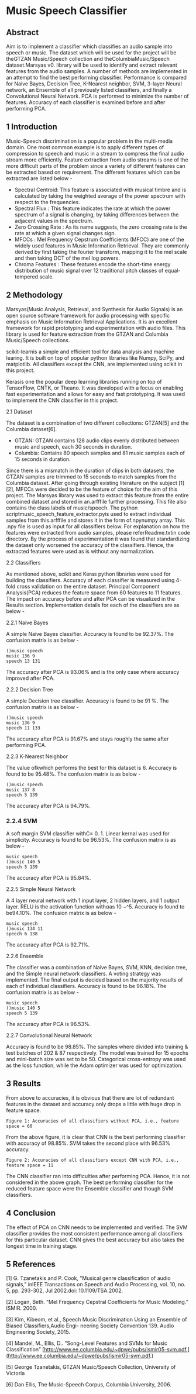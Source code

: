 # Music Speech Classifier

## Abstract

Aim is to implement a classifier which classifies an audio sample into speech
or music. The dataset which will be used for the project will be theGTZAN
Music/Speech collection and theColumbiaMusic/Speech dataset.Marsyas v0.
library will be used to identify and extract relevant features from the audio samples.
A number of methods are implemented in an attempt to find the best performing
classifier. Performance is compared for Naive Bayes, Decision Tree, K-Nearest
neighbor, SVM, 3-layer Neural network, an Ensemble of all previously listed
classifiers, and finally a Convolutional Neural Network. PCA is performed to
minimize the number of features. Accuracy of each classifier is examined before
and after performing PCA.

## 1 Introduction

Music-Speech discrimination is a popular problem in the multi-media domain. One most common
example is to apply different types of compression to speech and music in a stream to compress the
final audio stream more efficiently.
Feature extraction from audio streams is one of the more difficult parts of the problem since a variety
of different features can be extracted based on requirement. The different features which can be
extracted are listed below -

- Spectral Centroid: This feature is associated with musical timbre and is calculated by taking
    the weighted average of the power spectrum with respect to the frequencies.
- Spectral Flux : This feature indicates the rate at which the power spectrum of a signal is
    changing, by taking differences between the adjacent values in the spectrum.
- Zero Crossing Rate : As its name suggests, the zero crossing rate is the rate at which a given
    signal changes sign.
- MFCCs : Mel Frequency Cepstrum Coefficients (MFCC) are one of the widely used features
    in Music Information Retrieval. They are commonly derived by first taking the fourier
    transform, mapping it to the mel scale and then taking DCT of the mel log powers.
- Chroma Features : These features encode the short-time energy distribution of music signal
    over 12 traditional pitch classes of equal-tempered scale.

## 2 Methodology

Marsyas(Music Analysis, Retrieval, and Synthesis for Audio Signals) is an open source software
framework for audio processing with specific emphasis on Music Information Retrieval Applications.
It is an excellent framework for rapid prototyping and experimentation with audio files. This library
is used for feature extraction from the GTZAN and Columbia Music/Speech collections.


scikit-learnis a simple and efficient tool for data analysis and machine learing. It is built on top
of popular python libraries like Numpy, SciPy, and matplotlib. All classifiers except the CNN, are
implemented using scikit in this project.

Kerasis one the popular deep learning libraries running on top of TensorFlow, CNTK, or Theano. It
was developed with a focus on enabling fast experimentation and allows for easy and fast prototyping.
It was used to implement the CNN classifier in this project.

2.1 Dataset

The dataset is a combination of two different collections: GTZAN[5] and the Columbia dataset[6].

- GTZAN: GTZAN contains 128 audio clips evenly distributed between music and speech,
    each 30 seconds in duration.
- Columbia: Contains 80 speech samples and 81 music samples each of 15 seconds in duration.

Since there is a mismatch in the duration of clips in both datasets, the GTZAN samples are trimmed
to 15 seconds to match samples from the Columbia dataset.
After going through existing literature on the subject [1][2], MFCCs were decided to be the feature of
choice for the aim of this project. The Marsyas library was used to extract this feature from the entire
combined dataset and stored in an.arfffile further processing. This file also contains the class labels
of music/speech.
The python scriptmusic_speech_feature_extractor.pyis used to extract individual samples
from this.arfffile and stores it in the form of.npynumpy array. This .npy file is used as input for all
classifiers below. For explanation on how the features were extracted from audio samples, please
referReadme.txtin code directory.
By the process of experimentation it was found that standardizing the dataset only worsened the
accuracy of the classifiers. Hence, the extracted features were used as is without any normalization.

2.2 Classifiers

As mentioned above, scikit and Keras python libraries were used for building the classifiers. Accuracy
of each classifier is measured using 4-fold cross validation on the entire dataset. Principal Component
Analysis(PCA) reduces the feature space from 60 features to 11 features. The impact on accuracy
before and after PCA can be visualized in the Results section. Implementation details for each of the
classifiers are as below -

2.2.1 Naive Bayes

A simple Naive Bayes classifier. Accuracy is found to be 92.37%. The confusion matrix is as below -

```
()music speech
music 136 9
speech 13 131
```
The accuracy after PCA is 93.06% and is the only case where accuracy improved after PCA.

2.2.2 Decision Tree

A simple Decision tree classifier. Accuracy is found to be 91 %. The confusion matrix is as below -

```
()music speech
music 136 9
speech 11 133
```
The accuracy after PCA is 91.67% and stays roughly the same after performing PCA.


2.2.3 K-Nearest Neighbor

The value ofkwhich performs the best for this dataset is 6. Accuracy is found to be 95.48%. The
confusion matrix is as below -

```
()music speech
music 137 8
speech 5 139
```
The accuracy after PCA is 94.79%.

### 2.2.4 SVM

A soft margin SVM classifier withC= 0. 1. Linear kernal was used for simplicity. Accuracy is found
to be 96.53%. The confusion matrix is as below -

```
music speech
()music 140 5
speech 5 139
```
The accuracy after PCA is 95.84%.

2.2.5 Simple Neural Network

A 4 layer neural network with 1 input layer, 2 hidden layers, and 1 output layer. RELU is the
activation function withαas 10 −^5. Accuracy is found to be94.10%. The confusion matrix is as
below -

```
music speech
()music 134 11
speech 6 138
```
The accuracy after PCA is 92.71%.

2.2.6 Ensemble

The classifier was a combination of Naive Bayes, SVM, KNN, decision tree, and the Simple neural
network classifiers. A voting strategy was implemented. The final output is decided based on the
majority results of each of individual classifiers. Accuracy is found to be 96.18%. The confusion
matrix is as below -

```
music speech
()music 140 5
speech 5 139
```
The accuracy after PCA is 96.53%.

2.2.7 Convolutional Neural Network

Accuracy is found to be 98.85%. The samples where divided into training & test batches of 202 & 87
respectively. The model was trained for 15 epochs and mini-batch size was set to be 50. Categorical
cross-entropy was used as the loss function, while the Adam optimizer was used for optimization.


## 3 Results

From above to accuracies, it is obvious that there are lot of redundant features in the dataset and
accuracy only drops a little with huge drop in feature space.

```
Figure 1: Accuracies of all classifiers without PCA, i.e., feature space = 60
```
From the above figure, it is clear that CNN is the best performing classifier with accuracy of 98.85%.
SVM takes the second place with 96.53% accuracy.

```
Figure 2: Accuracies of all classifiers except CNN with PCA, i.e., feature space = 11
```
The CNN classifier ran into difficulties after performing PCA. Hence, it is not considered in the above
graph. The best performing classifier for the reduced feature space were the Ensemble classifier and
though SVM classifiers.

## 4 Conclusion

The effect of PCA on CNN needs to be implemented and verified. The SVM classifier provides the
most consistent performance among all classifiers for this particular dataset. CNN gives the best
accuracy but also takes the longest time in training stage.


## 5 References

[1] G. Tzanetakis and P. Cook, "Musical genre classification of audio signals," inIEEE Transactions on Speech
and Audio Processing, vol. 10, no. 5, pp. 293-302, Jul 2002.doi: 10.1109/TSA.2002.

[2] Logan, Beth. ”Mel Frequency Cepstral Coefficients for Music Modeling.” ISMIR. 2000.

[3] Kim, Kibeom, et al., Speech Music Discrimination Using an Ensemble of Biased Classifiers,Audio Engi-
neering Society Convention 139. Audio Engineering Society, 2015.

[4] Mandel, M., Ellis, D.. ”Song-Level Features and SVMs for Music Classification”
[http://www.ee.columbia.edu/~dpwe/pubs/ismir05-svm.pdf.](http://www.ee.columbia.edu/~dpwe/pubs/ismir05-svm.pdf.)

[5] George Tzanetakis, GTZAN Music/Speech Collection, University of Victoria

[6] Dan Ellis, The Music-Speech Corpus, Columbia University, 2006.
